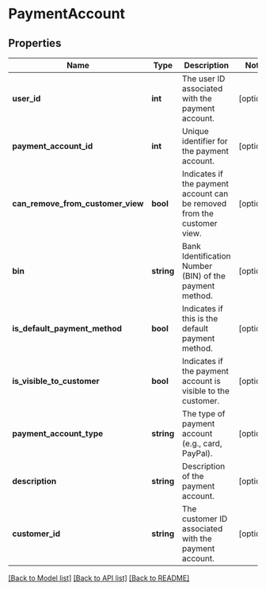 # PaymentAccount

## Properties
Name | Type | Description | Notes
------------ | ------------- | ------------- | -------------
**user_id** | **int** | The user ID associated with the payment account. | [optional] 
**payment_account_id** | **int** | Unique identifier for the payment account. | [optional] 
**can_remove_from_customer_view** | **bool** | Indicates if the payment account can be removed from the customer view. | [optional] 
**bin** | **string** | Bank Identification Number (BIN) of the payment method. | [optional] 
**is_default_payment_method** | **bool** | Indicates if this is the default payment method. | [optional] 
**is_visible_to_customer** | **bool** | Indicates if the payment account is visible to the customer. | [optional] 
**payment_account_type** | **string** | The type of payment account (e.g., card, PayPal). | [optional] 
**description** | **string** | Description of the payment account. | [optional] 
**customer_id** | **string** | The customer ID associated with the payment account. | [optional] 

[[Back to Model list]](../README.md#documentation-for-models) [[Back to API list]](../README.md#documentation-for-api-endpoints) [[Back to README]](../README.md)


